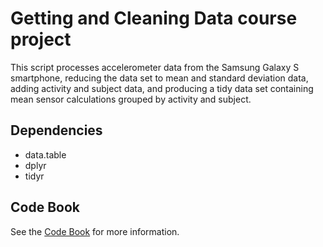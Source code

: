 # Getting and Cleaning Data course project

This script processes accelerometer data from the Samsung Galaxy S
smartphone, reducing the data set to mean and standard deviation data,
adding activity and subject data, and producing a tidy data set
containing mean sensor calculations grouped by activity and
subject.

## Dependencies

* data.table
* dplyr
* tidyr

## Code Book

See the [Code Book](CodeBook.md) for more information.
